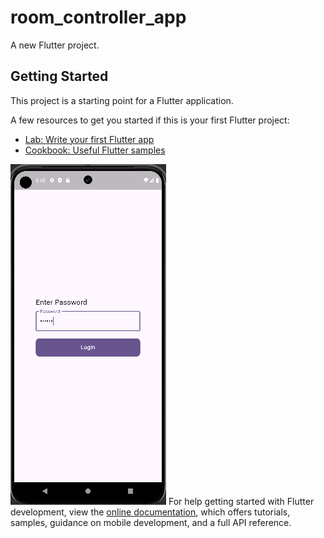 # room_controller_app

A new Flutter project.

## Getting Started

This project is a starting point for a Flutter application.

A few resources to get you started if this is your first Flutter project:

- [Lab: Write your first Flutter app](https://docs.flutter.dev/get-started/codelab)
- [Cookbook: Useful Flutter samples](https://docs.flutter.dev/cookbook)

![image alt](https://github.com/hamzaabbasii/room_controller_app/blob/820e8b9b154ffac40a22167b415fc29fb9edc577/1.PNG)
For help getting started with Flutter development, view the
[online documentation](https://docs.flutter.dev/), which offers tutorials,
samples, guidance on mobile development, and a full API reference.
